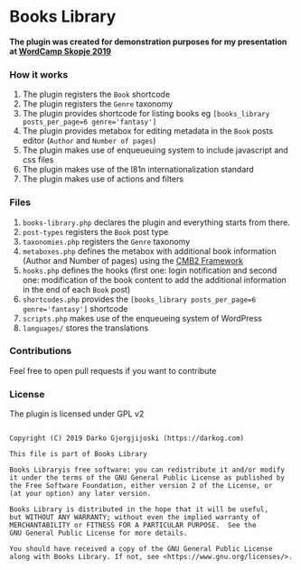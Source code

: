 # Books Library

**The plugin was created for demonstration purposes for my presentation at [WordCamp Skopje 2019](https://2019.skopje.wordcamp.org)**

### How it works

1. The plugin registers the `Book` shortcode
2. The plugin registers the `Genre` taxonomy
3. The plugin provides shortcode for listing books eg `[books_library posts_per_page=6 genre='fantasy']`
4. The plugin provides metabox for editing metadata in the `Book` posts editor (`Author` and `Number of pages`)
5. The plugin makes use of enqueueuing system to include javascript and css files
5. The plugin makes use of the l81n internationalization standard
6. The plugin makes use of actions and filters


### Files

1. `books-library.php` declares the plugin and everything starts from there.
2. `post-types` registers the `Book` post type
3. `taxonomies.php` registers the `Genre` taxonomy
4. `metaboxes.php` defines the metabox with additional book information (Author and Number of pages) using the [CMB2 Framework](https://github.com/CMB2/CMB2)
5. `hooks.php` defines the hooks (first one: login notification and second one: modification of the book content to add the additional information in the end of each `Book` post)
6. `shortcodes.php` provides the `[books_library posts_per_page=6 genre='fantasy']` shortcode
7. `scripts.php` makes use of the enqueueing system of WordPress
8. `languages/` stores the translations


### Contributions

Feel free to open pull requests if you want to contribute


### License

The plugin is licensed under GPL v2

```

Copyright (C) 2019 Darko Gjorgjijoski (https://darkog.com)

This file is part of Books Library

Books Libraryis free software: you can redistribute it and/or modify
it under the terms of the GNU General Public License as published by
the Free Software Foundation, either version 2 of the License, or
(at your option) any later version.

Books Library is distributed in the hope that it will be useful,
but WITHOUT ANY WARRANTY; without even the implied warranty of
MERCHANTABILITY or FITNESS FOR A PARTICULAR PURPOSE.  See the
GNU General Public License for more details.

You should have received a copy of the GNU General Public License
along with Books Library. If not, see <https://www.gnu.org/licenses/>.

```